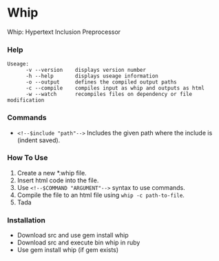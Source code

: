 # Whip
Whip: Hypertext Inclusion Preprocessor

### Help
```
Useage:
      -v --version    displays version number
      -h --help       displays useage information
      -o --output     defines the compiled output paths
      -c --compile    compiles input as whip and outputs as html
      -w --watch      recompiles files on dependency or file modification
```

### Commands
- `<!--$include "path"-->`
Includes the given path where the include is (indent saved).

### How To Use
1. Create a new *.whip file.
2. Insert html code into the file.
3. Use `<!--$COMMAND "ARGUMENT"-->` syntax to use commands.
4. Compile the file to an html file using `whip -c path-to-file`.
5. Tada

### Installation
- Download src and use gem install whip
- Download src and execute bin whip in ruby
- Use gem install whip (if gem exists)

